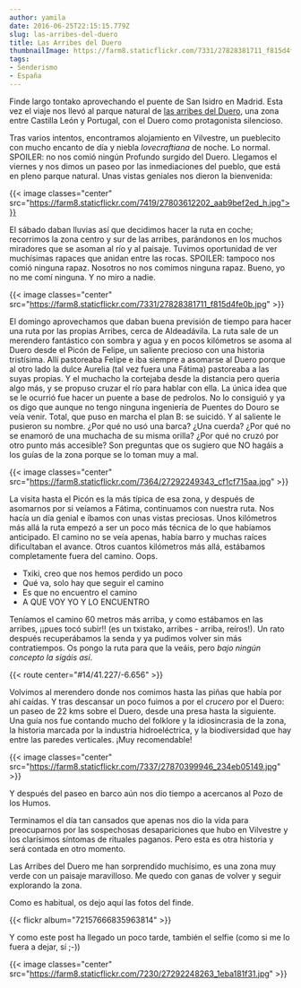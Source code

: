 ```yaml
---
author: yamila
date: 2016-06-25T22:15:15.779Z
slug: las-arribes-del-duero
title: Las Arribes del Duero
thumbnailImage: https://farm8.staticflickr.com/7331/27828381711_f815d4fe0b.jpg
tags:
- Senderismo
- España
---
```


Finde largo tontako aprovechando el puente de San Isidro en Madrid. Esta vez el viaje nos llevó al parque natural de <a href="https://es.wikipedia.org/wiki/Parque_natural_de_Arribes_del_Duero" target="_new">las arribes del Duero</a>, una zona entre Castilla León y Portugal, con el Duero como protagonista silencioso.

Tras varios intentos, encontramos alojamiento en Vilvestre, un pueblecito con mucho encanto de día y niebla <em>lovecraftiana</em> de noche. Lo normal. SPOILER: no nos comió ningún Profundo surgido del Duero. Llegamos el viernes y nos dimos un paseo por las inmediaciones del pueblo, que está en pleno parque natural. Unas vistas geniales nos dieron la bienvenida:

{{< image classes="center" src="https://farm8.staticflickr.com/7419/27803612202_aab9bef2ed_h.jpg">}}

El sábado daban lluvias así que decidimos hacer la ruta en coche; recorrimos la zona centro y sur de las arribes, parándonos en los muchos miradores que se asoman al río y al paisaje. Tuvimos oportunidad de ver muchísimas rapaces que anidan entre las rocas. SPOILER: tampoco nos comió ninguna rapaz. Nosotros no nos comimos ninguna rapaz. Bueno, yo no me comí ninguna. Y no miro a nadie.

{{< image classes="center" src="https://farm8.staticflickr.com/7331/27828381711_f815d4fe0b.jpg" >}}

El domingo aprovechamos que daban buena previsión de tiempo para hacer una ruta por las propias Arribes, cerca de Aldeadávila. La ruta sale de un merendero fantástico con sombra y agua y en pocos kilómetros se asoma al Duero desde el Picón de Felipe, un saliente precioso con una historia tristísima. Allí pastoreaba Felipe e iba siempre a asomarse al Duero porque al otro lado la dulce Aurelia (tal vez fuera una Fátima) pastoreaba a las suyas propias. Y el muchacho la cortejaba desde la distancia pero queria algo más, y se propuso cruzar el río para hablar con ella. La única idea que se le ocurrió fue hacer un puente a base de pedrolos. No lo consiguió y ya os digo que aunque no tengo ninguna ingeniería de Puentes do Douro se veía venir. Total, que puso en marcha el plan B: se suicidó. Y al saliente le pusieron su nombre. ¿Por qué no usó una barca? ¿Una cuerda? ¿Por qué no se enamoró de una muchacha de su misma orilla? ¿Por qué no cruzó por otro punto más accesible? Son preguntas que os sugiero que NO hagáis a los guías de la zona porque se lo toman muy a mal.

{{< image classes="center" src="https://farm8.staticflickr.com/7364/27292249343_cf1cf715aa.jpg" >}}

La visita hasta el Picón es la más típica de esa zona, y después de asomarnos por si veíamos a Fátima, continuamos con nuestra ruta. Nos hacía un día genial e íbamos con unas vistas preciosas. Unos kilómetros más allá la ruta empezó a ser un poco más técnica de lo que habíamos anticipado. El camino no se veía apenas, había barro y muchas raíces dificultaban el avance. Otros cuantos kilómetros más allá, estábamos completamente fuera del camino. Oops.

- Txiki, creo que nos hemos perdido un poco
- Qué va, solo hay que seguir el camino
- Es que no encuentro el camino
- A QUE VOY YO Y LO ENCUENTRO

Teníamos el camino 60 metros más arriba, y como estábamos en las arribes, ¡¡pues tocó subir!! (es un txistako, arribes - arriba, reíros!). Un rato después recuperábamos la senda y ya pudimos volver sin más contratiempos. Os pongo la ruta para que la veáis, pero *bajo ningún concepto la sigáis así*.

{{< route center="#14/41.227/-6.656" >}}

Volvimos al merendero donde nos comimos hasta las piñas que había por ahí caídas. Y tras descansar un poco fuimos a por el <em>crucero</em> por el Duero: un paseo de 22 kms sobre el Duero, desde una presa hasta la siguiente. Una guía nos fue contando mucho del folklore y la idiosincrasia de la zona, la historia marcada por la industria hidroeléctrica, y la biodiversidad que hay entre las paredes verticales. ¡Muy recomendable!

{{< image classes="center" src="https://farm8.staticflickr.com/7337/27870399946_234eb05149.jpg" >}}

Y después del paseo en barco aún nos dio tiempo a acercanos al Pozo de los Humos.

Terminamos el día tan cansados que apenas nos dio la vida para preocuparnos por las sospechosas desapariciones que hubo en Vilvestre y los clarísimos síntomas de rituales paganos. Pero esta es otra historia y será contada en otro momento.

Las Arribes del Duero me han sorprendido muchísimo, es una zona muy verde con un paisaje maravilloso. Me quedo con ganas de volver y seguir explorando la zona.

Como es habitual, os dejo aquí las fotos del finde.

{{< flickr album="72157666835963814" >}}

Y como este post ha llegado un poco tarde, también el selfie (como si me lo fuera a dejar, sí ;-))

{{< image classes="center" src="https://farm8.staticflickr.com/7230/27292248263_1eba181f31.jpg" >}}

